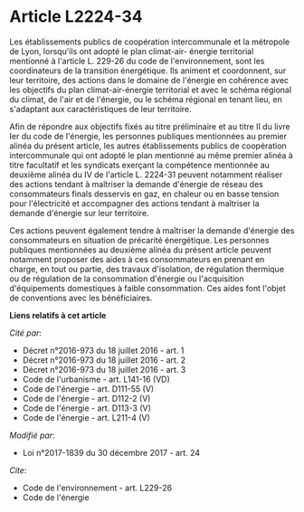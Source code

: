 # Article L2224-34

Les établissements publics de coopération intercommunale et la métropole de Lyon, lorsqu'ils ont adopté le plan climat-air-
énergie territorial mentionné à l'article L. 229-26 du code de l'environnement, sont les coordinateurs de la transition
énergétique. Ils animent et coordonnent, sur leur territoire, des actions dans le domaine de l'énergie en cohérence avec les
objectifs du plan climat-air-énergie territorial et avec le schéma régional du climat, de l'air et de l'énergie, ou le schéma
régional en tenant lieu, en s'adaptant aux caractéristiques de leur territoire.

Afin de répondre aux objectifs fixés au titre préliminaire et au titre II du livre Ier du code de l'énergie, les personnes
publiques mentionnées au premier alinéa du présent article, les autres établissements publics de coopération intercommunale
qui ont adopté le plan mentionné au même premier alinéa à titre facultatif et les syndicats exerçant la compétence mentionnée
au deuxième alinéa du IV de l'article L. 2224-31 peuvent notamment réaliser des actions tendant à maîtriser la demande
d'énergie de réseau des consommateurs finals desservis en gaz, en chaleur ou en basse tension pour l'électricité et
accompagner des actions tendant à maîtriser la demande d'énergie sur leur territoire.

Ces actions peuvent également tendre à maîtriser la demande d'énergie des consommateurs en situation de précarité
énergétique. Les personnes publiques mentionnées au deuxième alinéa du présent article peuvent notamment proposer des aides à
ces consommateurs en prenant en charge, en tout ou partie, des travaux d'isolation, de régulation thermique ou de régulation
de la consommation d'énergie ou l'acquisition d'équipements domestiques à faible consommation. Ces aides font l'objet de
conventions avec les bénéficiaires.

**Liens relatifs à cet article**

_Cité par_:

  - Décret n°2016-973 du 18 juillet 2016 - art. 1
  - Décret n°2016-973 du 18 juillet 2016 - art. 2
  - Décret n°2016-973 du 18 juillet 2016 - art. 3
  - Code de l'urbanisme - art. L141-16 (VD)
  - Code de l'énergie - art. D111-55 (V)
  - Code de l'énergie - art. D112-2 (V)
  - Code de l'énergie - art. D113-3 (V)
  - Code de l'énergie - art. L211-4 (V)

_Modifié par_:

  - Loi n°2017-1839 du 30 décembre 2017 - art. 24

_Cite_:

  - Code de l'environnement - art. L229-26
  - Code de l'énergie

